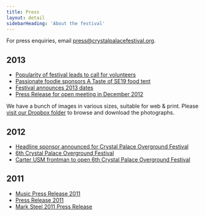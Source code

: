 ```yaml
---
title: Press
layout: detail
sidebarHeading: 'About the festival'
---
```


For press enquiries, email <press@crystalpalacefestival.org>.

## 2013

- [Popularity of festival leads to call for volunteers][11]
- [Passionate foodie sponsors A Taste of SE19 food tent][10]
- [Festival announces 2013 dates][9]
- [Press Release for open meeting in December 2012][7]

We have a bunch of images in various sizes, suitable for web &amp; print. Please [visit our Dropbox folder][8] to browse and
download the photographs.

## 2012

- [Headline sponsor announced for Crystal Palace Overground Festival ][1]
- [6th Crystal Palace Overground Festival][2]
- [Carter USM frontman to open 6th Crystal Palace Overground Festival][3]

## 2011

- [Music Press Release 2011][4]
- [Press Release 2011][5]
- [Mark Steel 2011 Press Release][6]

[1]: /documents/press/Headline-sponsor-announced-for-Crystal-Palace-Overground-Festival.pdf
[2]: /documents/press/6th-Crystal-Palace-Overground-Festival.pdf
[3]: /documents/press/Carter-USM-frontman-to-open-6th-Crystal-Palace-Overground-Festival1-.pdf
[4]: /documents/press/Music-press-release.pdf
[5]: /documents/press/Press-release-20July2011.pdf
[6]: /documents/press/Press-release-Mark-Steel.pdf
[7]: /documents/press/press-release-for-open-meeting-dec2012.pdf
[8]: https://www.dropbox.com/sh/u6kc273revy2rrl/0tTxdMlgtg
[9]: /documents/press/press-release-announces-2013-dates.doc
[10]: /documents/press/press-release-passionate-foodie-sponsors-a-taste-of-SE19-food-tent.pdf
[11]: /documents/press/popularity-of-festival-leads-to-call-for-volunteers.pdf